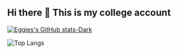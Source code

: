 ## Hi there 👋 This is my college account

[![Eggies's GitHub stats-Dark](https://github-readme-stats.vercel.app/api?username=edgardooandres&include_all_commits=true&show_icons=true&theme=chartreuse-dark#gh-dark-mode-only)](https://github.com/edgardooandres/github-readme-stats#gh-dark-mode-only)

![Top Langs](https://github-readme-stats.vercel.app/api/top-langs/?username=edgardooandres&size_weight=0.5&count_weight=0.5&hide_progress=true&theme=chartreuse-dark#gh-dark-mode-only)
<!--
**EdgardooAndres/EdgardooAndres** is a ✨ _special_ ✨ repository because its `README.md` (this file) appears on your GitHub profile.

Here are some ideas to get you started:

- 🔭 I’m currently working on ...
- 🌱 I’m currently learning ...
- 👯 I’m looking to collaborate on ...
- 🤔 I’m looking for help with ...
- 💬 Ask me about ...
- 📫 How to reach me: ...
- 😄 Pronouns: ...
- ⚡ Fun fact: ...
-->
